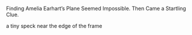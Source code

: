 Finding Amelia Earhart’s Plane Seemed Impossible. Then Came a Startling Clue.

a tiny speck near the edge of the frame